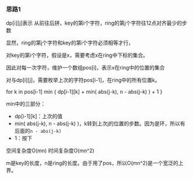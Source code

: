 ### 思路1

dp[i][j]表示 从前往后拼，key的第i个字符，ring的第j个字符往12点对齐最少的步数

显然，ring的第j个字符和key的第i个字符必须相等才行，

对key的第i个字符，假设是x，需要考虑x在ring中下标的集合。

因此对每一次字符，维护一个数组pos[i]，表示x在ring中的位置的集合


对与dp[i][j]，需要枚举上次的字符pos[i-1]，在ring中的所有位置k。

for k in pos[i-1]
    min {
        dp[i-1][k] + min( abs(j-k), n - abs(j-k) ) + 1
    }

min中的三部分：

- dp[i-1][k]：上次的值
- min( abs(j-k), n - abs(j-k) )，k转到上次j的位置的步数。因为是环，所以有后面的`n - abs(j-k)`
- 1：按下


空间复杂度O(mn)
时间复杂度O(mn^2)

m是key的长度，n是ring的长度。由于用了pos，所以O(mn^2)是一个宽泛的上界。